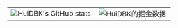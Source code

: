 <table border=0>
  <tr>
    <td><img src="https://github-readme-stats.vercel.app/api?username=majesty-2&show_icons=true&count_private=true&theme=vue-light&hide_border=true" alt="HuiDBK's GitHub stats" style="zoom:100%;" align="left"/></td>
    <td><img src="https://4sdvg7tqbv.us.aircode.run/juejin?uid=2955079655638872&hide_border=true" alt="HuiDBK的掘金数据" style="zoom:100%;" align="left"/></td>
  </tr>
</table>


<!---
majesty-2/majesty-2 is a ✨ special ✨ repository because its `README.md` (this file) appears on your GitHub profile.
You can click the Preview link to take a look at your changes.
--->
